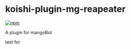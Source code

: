 # koishi-plugin-mg-reapeater

[![npm](https://img.shields.io/npm/v/koishi-plugin-mg-reapeater?style=flat-square)](https://www.npmjs.com/package/koishi-plugin-mg-reapeater)

A plugin for mangoBot

test for
